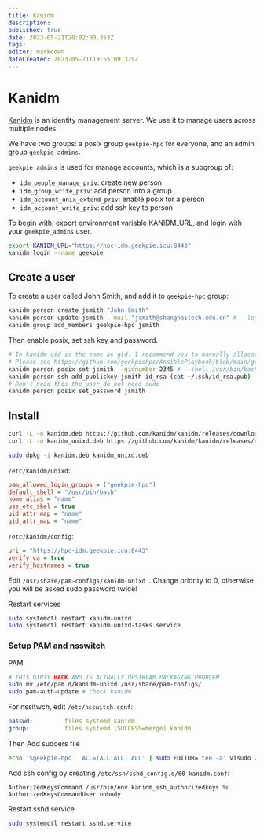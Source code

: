 ```yaml
---
title: kanidm
description: 
published: true
date: 2023-05-21T20:02:00.353Z
tags: 
editor: markdown
dateCreated: 2023-05-21T19:55:09.379Z
---
```


# Kanidm

[Kanidm](https://kanidm.github.io/kanidm/stable/) is an identity management server. We use it to manage users across multiple nodes.

We have two groups: a posix group `geekpie-hpc` for everyone, and an admin group `geekpie_admins`.

`geekpie_admins` is used for manage accounts, which is a subgroup of:
- `idm_people_manage_priv`: create new person
- `idm_group_write_priv`: add person into a group
- `idm_account_unix_extend_priv`: enable posix for a person
- `idm_account_write_priv`: add ssh key to person

To begin with, export environment variable KANIDM_URL, and login with your `geekpie_admins` user.

```bash
export KANIDM_URL="https://hpc-idm.geekpie.icu:8443"
kanidm login --name geekpie
```

## Create a user

To create a user called John Smith, and add it to `geekpie-hpc` group:

```bash
kanidm person create jsmith "John Smith"
kanidm person update jsmith --mail "jsmith@shanghaitech.edu.cn" # --legalname
kanidm group add_members geekpie-hpc jsmith
```

Then enable posix, set ssh key and password.

```bash
# In kanidm uid is the same as gid. I recommend you to manually allocate a gid.
# Please see https://github.com/geekpiehpc/AnsiblePlaybook/blob/main/group_vars/epyc.yml for old uids.
kanidm person posix set jsmith --gidnumber 2345 # --shell /usr/bin/bash
kanidm person ssh add_publickey jsmith id_rsa (cat ~/.ssh/id_rsa.pub)
# Don't need this the user do not need sudo
kanidm person posix set_password jsmith
```

## Install

```bash
curl -L -o kanidm.deb https://github.com/kanidm/kanidm/releases/download/latest/kanidm_Ubuntu_22.04_1.1.0-beta.13-2023051108041ddac86_x86_64.deb
curl -L -o kanidm_unixd.deb https://github.com/kanidm/kanidm/releases/download/latest/kanidm-unixd_Ubuntu_22.04_1.1.0-beta.13-2023051108091ddac86_x86_64.deb

sudo dpkg -i kanidm.deb kanidm_unixd.deb
```

`/etc/kanidm/unixd`:
```ini
pam_allowed_login_groups = ["geekpie-hpc"]
default_shell = "/usr/bin/bash"
home_alias = "name"
use_etc_skel = true
uid_attr_map = "name"
gid_attr_map = "name"
```

`/etc/kanidm/config`:

```ini
uri = "https://hpc-idm.geekpie.icu:8443"
verify_ca = true
verify_hostnames = true
```

Edit `/usr/share/pam-configs/kanidm-unixd `. Change priority to 0, otherwise you will be asked sudo password twice!

Restart services
```bash
sudo systemctl restart kanidm-unixd
sudo systemctl restart kanidm-unixd-tasks.service
```

### Setup PAM and nsswitch

PAM

```bash
# THIS DIRTY HACK AND IS ACTUALLY UPSTREAM PACKAGING PROBLEM
sudo mv /etc/pam.d/kanidm-unixd /usr/share/pam-configs/
sudo pam-auth-update # check kanidm
```

For nssitwch, edit `/etc/nsswitch.conf`:

```yaml
passwd:         files systemd kanidm
group:          files systemd [SUCCESS=merge] kanidm
```

Then Add sudoers file

```bash
echo '%geekpie-hpc   ALL=(ALL:ALL) ALL' | sudo EDITOR='tee -a' visudo /etc/sudoers.d/geekpie
```

Add ssh config by creating `/etc/ssh/sshd_config.d/60-kanidm.conf`:
```ssh_config
AuthorizedKeysCommand /usr/bin/env kanidm_ssh_authorizedkeys %u
AuthorizedKeysCommandUser nobody
```

Restart sshd service
```bash
sudo systemctl restart sshd.service
```

